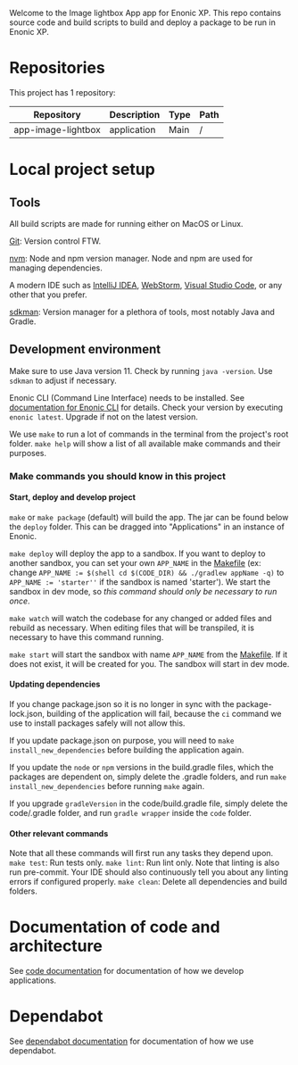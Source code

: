 Welcome to the Image lightbox App app for Enonic XP. This repo contains source code and build scripts to build and deploy a package to be run in Enonic XP.

# Repositories
This project has 1 repository:

| Repository           | Description          | Type      | Path           |
| -------------------- | -------------------- | --------- | -------------- |
| app-image-lightbox   | application          | Main      | /              |

# Local project setup
## Tools
All build scripts are made for running either on MacOS or Linux.

[Git](https://git-scm.com/): Version control FTW.

[nvm](https://github.com/nvm-sh/nvm): Node and npm version manager. Node and npm are used for managing dependencies.

A modern IDE such as [IntelliJ IDEA](https://www.jetbrains.com/idea/), [WebStorm](https://www.jetbrains.com/webstorm/), [Visual Studio Code](https://code.visualstudio.com/), or any other that you prefer.

[sdkman](https://sdkman.io/): Version manager for a plethora of tools, most notably Java and Gradle.

## Development environment
Make sure to use Java version 11. Check by running `java -version`. Use `sdkman` to adjust if necessary.

Enonic CLI (Command Line Interface) needs to be installed. See
[documentation for Enonic CLI](https://developer.enonic.com/docs/enonic-cli/master/install) for details.
Check your version by executing `enonic latest`. Upgrade if not on the latest version.

We use `make` to run a lot of commands in the terminal from the project's root folder.
`make help` will show a list of all available make commands and their purposes.

### Make commands you should know in this project

#### Start, deploy and develop project

`make` or `make package` (default) will build the app. The jar can be found below the `deploy` folder. This can be dragged into "Applications" in an instance of Enonic.

`make deploy` will deploy the app to a sandbox. If you want to deploy to another sandbox, you can set your own `APP_NAME` in the [Makefile](../../../../Makefile) (ex: change `APP_NAME := $(shell cd $(CODE_DIR) && ./gradlew appName -q)` to `APP_NAME := 'starter''` if the sandbox is named 'starter'). We start the sandbox in dev mode, so _this command should only be necessary to run once_.

`make watch` will watch the codebase for any changed or added files and rebuild as necessary. When editing files that will be transpiled, it is necessary to have this command running.

`make start` will start the sandbox with name `APP_NAME` from the [Makefile](../../../../Makefile). If it does not exist, it will be created for you. The sandbox will start in dev mode.


#### Updating dependencies
If you change package.json so it is no longer in sync with the package-lock.json, building of the application will fail, because the `ci` command we use to install packages safely will not allow this.

If you update package.json on purpose, you will need to `make install_new_dependencies` before building the application again.

If you update the `node` or `npm` versions in the build.gradle files, which the packages are dependent on, simply delete the .gradle folders, and run `make install_new_dependencies` before running `make` again.

If you upgrade `gradleVersion` in the code/build.gradle file, simply delete the code/.gradle folder, and run `gradle wrapper` inside the `code` folder.

#### Other relevant commands
Note that all these commands will first run any tasks they depend upon.
`make test`: Run tests only.
`make lint`: Run lint only. Note that linting is also run pre-commit. Your IDE should also continuously tell you about any linting errors if configured properly.
`make clean`: Delete all dependencies and build folders.

# Documentation of code and architecture
See [code documentation](../../../README.md) for documentation of how we develop applications.

# Dependabot
See [dependabot documentation](dependabot.md) for documentation of how we use dependabot.
